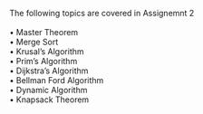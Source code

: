 The following topics are covered in Assignemnt 2 </br  > </br  >
•	Master Theorem </br  >
•	Merge Sort </br  >
•	Krusal’s Algorithm </br  >
•	Prim’s Algorithm </br  >
•	Dijkstra’s Algorithm </br  >
•	Bellman Ford Algorithm </br  >
•	Dynamic Algorithm </br  >
•	Knapsack Theorem
